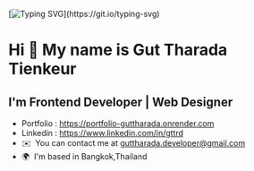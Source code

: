 
[![Typing SVG](https://readme-typing-svg.demolab.com?font=Fira+Code&weight=600&size=30&pause=1000&color=FBA131&background=000000&center=true&vCenter=true&multiline=true&width=500&height=70&lines=HELLO+WORLD+!)](https://git.io/typing-svg)

Hi 👋 My name is Gut Tharada Tienkeur
=====================================

I'm Frontend Developer | Web Designer
------------------------------------------------

*   Portfolio : https://portfolio-guttharada.onrender.com
*   Linkedin : https://www.linkedin.com/in/gttrd
*   ✉️  You can contact me at [guttharada.developer@gmail.com](mailto:guttharada.developer@gmail.com)
*   🌍  I'm based in Bangkok,Thailand
<p align="left">

  
              
